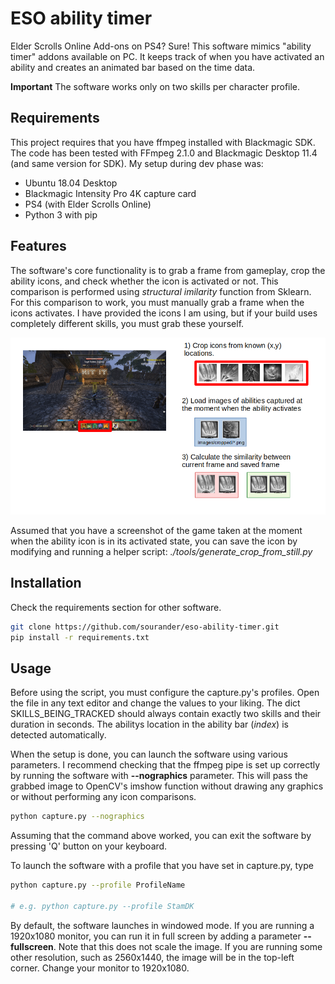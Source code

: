 
# ESO ability timer
Elder Scrolls Online Add-ons on PS4? Sure! This software mimics "ability timer" addons available on PC. It keeps track of when you have activated an ability and creates an animated bar based on the time data.

**Important** The software works only on two skills per character profile.

## Requirements
This project requires that you have ffmpeg installed with Blackmagic SDK. The code has been tested with FFmpeg 2.1.0 and Blackmagic Desktop 11.4 (and same version for SDK). My setup during dev phase was:
 * Ubuntu 18.04 Desktop
 * Blackmagic Intensity Pro 4K capture card
 * PS4 (with Elder Scrolls Online)
 * Python 3 with pip

## Features

The software's core functionality is to grab a frame from gameplay, crop the ability icons, and check whether the icon is activated or not. This comparison is performed using *structural imilarity* function from Sklearn. For this comparison to work, you must manually grab a frame when the icons activates. I have provided the icons I am using, but if your build uses completely different skills, you must grab these yourself.

![Program's core logic](/images/readme-explanation.png)

Assumed that you have a screenshot of the game taken at the moment when the ability icon is in its activated state, you can save the icon by modifying and running a helper script: *./tools/generate_crop_from_still.py*

## Installation

Check the requirements section for other software.

```bash
git clone https://github.com/sourander/eso-ability-timer.git
pip install -r requirements.txt
```

## Usage

Before using the script, you must configure the capture.py's profiles. Open the file in any text editor and change the values to your liking. The dict SKILLS_BEING_TRACKED should always contain exactly two skills and their duration in seconds. The abilitys location in the ability bar (*index*) is detected automatically.

When the setup is done, you can launch the software using various parameters. I recommend checking that the ffmpeg pipe is set up correctly by running the software with **--nographics** parameter. This will pass the grabbed image to OpenCV's imshow function without drawing any graphics or without performing any icon comparisons.

```bash
python capture.py --nographics
```

Assuming that the command above worked, you can exit the software by pressing 'Q' button on your keyboard.

To launch the software with a profile that you have set in capture.py, type

```bash
python capture.py --profile ProfileName

# e.g. python capture.py --profile StamDK 
```

By default, the software launches in windowed mode. If you are running a 1920x1080 monitor, you can run it in full screen by adding a parameter **--fullscreen**. Note that this does not scale the image. If you are running some other resolution, such as 2560x1440, the image will be in the top-left corner. Change your monitor to 1920x1080.